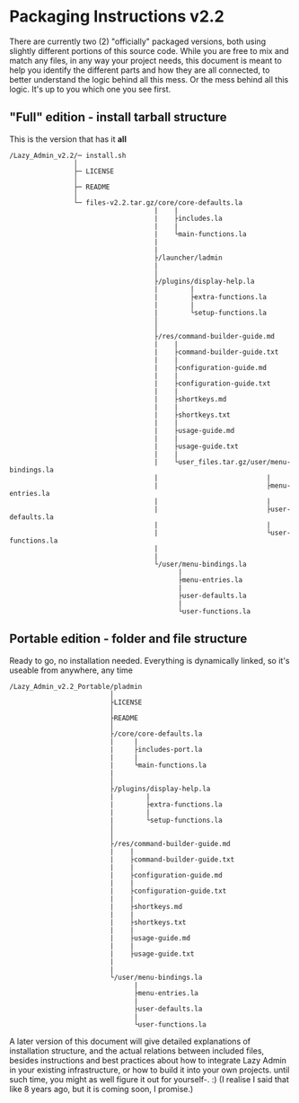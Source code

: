 # Packaging Instructions v2.2

There are currently two (2) "officially" packaged versions, both using slightly different portions of this source code. While you are free to mix and match any files, in any way your project needs, this document is meant to help you identify the different parts and how they are all connected, to better understand the logic behind all this mess. Or the mess behind all this logic. It's up to you which one you see first.


## "Full" edition - install tarball structure

This is the version that has it **all**

```
/Lazy_Admin_v2.2/─ install.sh
                │
                ├─ LICENSE
                │
                ├─ README
                │
                └─ files-v2.2.tar.gz/core/core-defaults.la
                                    |    |
                                    |    ├includes.la
                                    |    |
                                    |    └main-functions.la
                                    |
                                    |
                                    ├/launcher/ladmin
                                    |
                                    │
                                    ├/plugins/display-help.la
                                    |        |
                                    |        ├extra-functions.la
                                    |        |
                                    |        └setup-functions.la
                                    │
                                    │
                                    ├/res/command-builder-guide.md
                                    |    |
                                    |    ├command-builder-guide.txt
                                    |    |
                                    |    ├configuration-guide.md
                                    |    |
                                    |    ├configuration-guide.txt
                                    |    |
                                    |    ├shortkeys.md
                                    |    |
                                    |    ├shortkeys.txt
                                    |    |
                                    |    ├usage-guide.md
                                    |    |
                                    |    ├usage-guide.txt
                                    |    |
                                    |    └user_files.tar.gz/user/menu-bindings.la
                                    |                           |
                                    |                           ├menu-entries.la
                                    |                           |
                                    |                           ├user-defaults.la
                                    |                           |
                                    |                           └user-functions.la
                                    |
                                    |
                                    └/user/menu-bindings.la
                                          |
                                          ├menu-entries.la
                                          |
                                          ├user-defaults.la
                                          |
                                          └user-functions.la
```



## Portable edition - folder and file structure

Ready to go, no installation needed. Everything is dynamically linked, so it's useable from anywhere, any time

```
/Lazy_Admin_v2.2_Portable/pladmin
                         │
                         ├LICENSE
                         │
                         ├README
                         │
                         ├/core/core-defaults.la
                         |     |
                         |     ├includes-port.la
                         |     |
                         |     └main-functions.la
                         |
                         │
                         ├/plugins/display-help.la
                         |        |
                         |        ├extra-functions.la
                         |        |
                         |        └setup-functions.la
                         │
                         │
                         ├/res/command-builder-guide.md
                         |    |
                         |    ├command-builder-guide.txt
                         |    |
                         |    ├configuration-guide.md
                         |    |
                         |    ├configuration-guide.txt
                         |    |
                         |    ├shortkeys.md
                         |    |
                         |    ├shortkeys.txt
                         |    |
                         |    ├usage-guide.md
                         |    |
                         |    ├usage-guide.txt
                         |
                         |
                         └/user/menu-bindings.la
                               |
                               ├menu-entries.la
                               |
                               ├user-defaults.la
                               |
                               └user-functions.la
```


A later version of this document will give detailed explanations of installation structure, and the actual relations between included files, besides instructions and best practices about how to integrate Lazy Admin in your existing infrastructure, or how to build it into your own projects. until such time, you might as well figure it out for yourself-. :) (I realise I said that like 8 years ago, but it is coming soon, I promise.)
